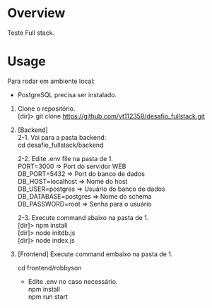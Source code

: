 # Overview

Teste Full stack.

# Usage
Para rodar em ambiente local:

* PostgreSQL precisa ser instalado.

1. Clone o repositório.<br/>
	[dir]> git clone https://github.com/yt112358/desafio_fullstack.git<br/>
	
2. [Backend]<br/>
	2-1. Vai para a pasta backend: <br/>
  		cd desafio_fullstack/backend
  
	2-2. Edite .env file na pasta de 1.<br/>
		PORT=3000             => Port do servidor WEB<br/>
		DB_PORT=5432          => Port do banco de dados<br/>
		DB_HOST=localhost     => Nome do host<br/>
		DB_USER=postgres      => Usuário do banco de dados<br/>
		DB_DATABASE=postgres  => Nome do schema<br/>
		DB_PASSWORD=root      => Senha para o usuário<br/>
  
	2-3. Execute command abaixo na pasta de 1.<br/>
		[dir]> npm install<br/>
		[dir]> node initdb.js<br/>
		[dir]> node index.js<br/>
  
<p/>

3. [Frontend]
	Execute command embaixo na pasta de 1.

  	cd frontend/robbyson<br/>
	* Edite .env no caso necessário.<br/>
  	npm install<br/>
  	npm run start
